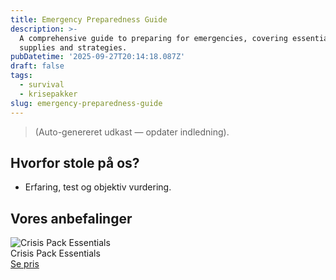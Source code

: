 ```yaml
---
title: Emergency Preparedness Guide
description: >-
  A comprehensive guide to preparing for emergencies, covering essential
  supplies and strategies.
pubDatetime: '2025-09-27T20:14:18.087Z'
draft: false
tags:
  - survival
  - krisepakker
slug: emergency-preparedness-guide
---
```

> (Auto-genereret udkast — opdater indledning).

## Hvorfor stole på os?
- Erfaring, test og objektiv vurdering.

## Vores anbefalinger


<!-- Auto: Affiliate-kort fra Products/SKUs -->

<div class="aff-card"><img src="abstract_15.png (https://v5.airtableusercontent.com/v3/u/45/45/1759017600000/o3K5xjCq6TNL4McLEBpk2Q/OjTHzb5rwIyjvO8vdufhu_hykTq5NrANQHxGK6YD9de9bSs9iaYgfoJ0bJO3hkd_e2TJljjpcqYIt4MPP585NV284e3_f-7E8O0xKEpl9TWOoLQj_5QAQr3lXWEbRM1_3GDFvj6NL-lgX-HLS-8x-ngTCi4nGgQSIcSpJZzNJH4/eY4_sCqwQn_cUMHvcDL-4FLzL4rmhImzS__1yUsXvs4)" alt="Crisis Pack Essentials" class="aff-card__img" /><div class="aff-card__meta"><div class="aff-card__title">Crisis Pack Essentials</div><a class="aff-btn" href="https://affiliate.homeessentialsee62.com/deal789?utm_source=klartilalt&utm_medium=affiliate&subid=emergency-preparedness-guide-2025-09-27" rel="sponsored nofollow noopener" target="_blank">Se pris</a></div></div>

